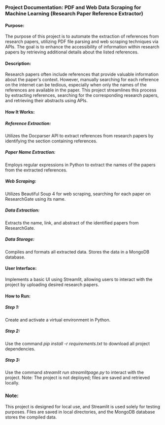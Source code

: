 ### Project Documentation: PDF and Web Data Scraping for Machine Learning (Research Paper Reference Extractor)

#### Purpose:
The purpose of this project is to automate the extraction of references from research papers, utilizing PDF file parsing and web scraping techniques via APIs. The goal is to enhance the accessibility of information within research papers by retrieving additional details about the listed references.

#### Description:
Research papers often include references that provide valuable information about the paper's context. However, manually searching for each reference on the internet can be tedious, especially when only the names of the references are available in the paper. This project streamlines this process by extracting references, searching for the corresponding research papers, and retrieving their abstracts using APIs.

#### How It Works:

##### Reference Extraction:
Utilizes the Docparser API to extract references from research papers by identifying the section containing references.
##### Paper Name Extraction:
Employs regular expressions in Python to extract the names of the papers from the extracted references.
##### Web Scraping:
Utilizes Beautiful Soup 4 for web scraping, searching for each paper on ResearchGate using its name.
##### Data Extraction:
Extracts the name, link, and abstract of the identified papers from ResearchGate.
##### Data Storage:
Compiles and formats all extracted data.
Stores the data in a MongoDB database.
#### User Interface:
Implements a basic UI using Streamlit, allowing users to interact with the project by uploading desired research papers.

#### How to Run:
##### Step 1:
Create and activate a virtual environment in Python.
##### Step 2:
Use the command *pip install -r requirements.txt* to download all project dependencies.
##### Step 3:
Use the command *streamlit run streamlitpage.py* to interact with the project. Note: The project is not deployed; files are saved and retrieved locally.

### Note:
This project is designed for local use, and Streamlit is used solely for testing purposes. Files are saved in local directories, and the MongoDB database stores the compiled data.